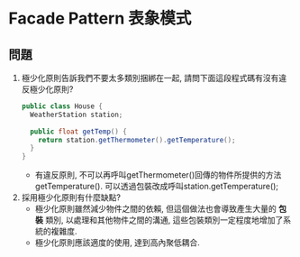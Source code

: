 # Facade Pattern 表象模式

## 問題

1. 極少化原則告訴我們不要太多類別捆綁在一起, 請問下面這段程式碼有沒有違反極少化原則?
	```java
	public class House {
	  WeatherStation station;
	  
	  public float getTemp() {
	    return station.getThermometer().getTemperature();
	  }
	}
	```
	* 有違反原則, 不可以再呼叫getThermometer()回傳的物件所提供的方法getTemperature(). 可以透過包裝改成呼叫station.getTemperature();	
1. 採用極少化原則有什麼缺點?
	* 極少化原則雖然減少物件之間的依賴, 但這個做法也會導致產生大量的 __包裝__ 類別, 以處理和其他物件之間的溝通, 這些包裝類別一定程度地增加了系統的複雜度.
	* 極少化原則應該適度的使用, 達到高內聚低耦合.
